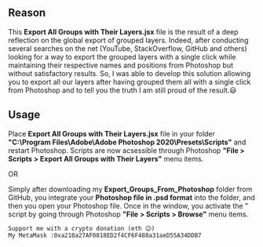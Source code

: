 ## Reason

This **Export All Groups with Their Layers.jsx** file is the result of a deep reflection on the global export of grouped layers. Indeed, after conducting several searches on the net (YouTube, StackOverflow, GitHub and others) looking for a way to export the grouped layers with a single click while maintaining their respective names and positions from Photoshop but without satisfactory results. So, I was able to develop this solution allowing you to export all our layers after having grouped them all with a single click from Photoshop and to tell you the truth I am still proud of the result.😃

## Usage

Place **Export All Groups with Their Layers.jsx** file in your folder **"C:\Program Files\Adobe\Adobe Photoshop 2020\Presets\Scripts\"** and restart Photoshop. Scripts are now acsessible through Photoshop **"File > Scripts > Export All Groups with Their Layers"** menu items.

OR

Simply after downloading my **Export_Groups_From_Photoshop** folder from GitHub, you integrate your **Photoshop file in .psd format** into the folder, and then you open your Photoshop file. Once in the window, you activate the " script by going through Photoshop **"File > Scripts > Browse"** menu items.

    Support me with a crypto donation (eth 😉)
    My MetaMask :0xa218a27AF0818ED2f4CF6F488a31aeD55A34DDB7

